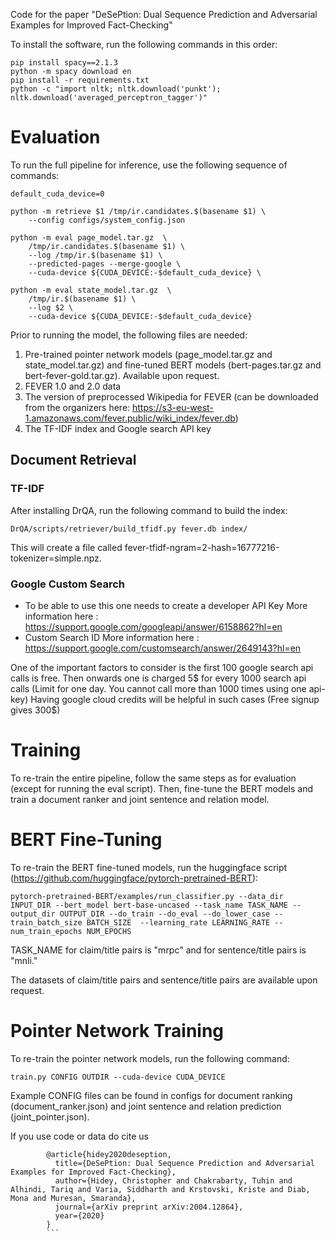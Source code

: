 Code for the paper "DeSePtion: Dual Sequence Prediction and Adversarial Examples for Improved Fact-Checking"

To install the software, run the following commands in this order:
```
pip install spacy==2.1.3
python -m spacy download en
pip install -r requirements.txt
python -c "import nltk; nltk.download('punkt'); nltk.download('averaged_perceptron_tagger')"
```

# Evaluation
To run the full pipeline for inference, use the following sequence of commands:
```
default_cuda_device=0

python -m retrieve $1 /tmp/ir.candidates.$(basename $1) \
    --config configs/system_config.json

python -m eval page_model.tar.gz  \
    /tmp/ir.candidates.$(basename $1) \
    --log /tmp/ir.$(basename $1) \
    --predicted-pages --merge-google \
    --cuda-device ${CUDA_DEVICE:-$default_cuda_device} \
    
python -m eval state_model.tar.gz  \
    /tmp/ir.$(basename $1) \
    --log $2 \
    --cuda-device ${CUDA_DEVICE:-$default_cuda_device}
```

Prior to running the model, the following files are needed:
1) Pre-trained pointer network models (page_model.tar.gz and state_model.tar.gz) and fine-tuned BERT models (bert-pages.tar.gz and bert-fever-gold.tar.gz). Available upon request.
2) FEVER 1.0 and 2.0 data
3) The version of preprocessed Wikipedia for FEVER (can be downloaded from the organizers here: https://s3-eu-west-1.amazonaws.com/fever.public/wiki_index/fever.db)
4) The TF-IDF index and Google search API key

## Document Retrieval 

### TF-IDF
After installing DrQA, run the following command to build the index:
```
DrQA/scripts/retriever/build_tfidf.py fever.db index/
```
This will create a file called fever-tfidf-ngram=2-hash=16777216-tokenizer=simple.npz.

### Google Custom Search
* To be able to use this one needs to create a developer API Key
  More information here : https://support.google.com/googleapi/answer/6158862?hl=en
* Custom Search ID 
  More information here : https://support.google.com/customsearch/answer/2649143?hl=en

One of the important factors to consider is the first 100 google search api calls is free.
Then onwards one is charged 5$ for every 1000 search api calls (Limit for one day. You cannot call more than 1000 times using one api-key)
Having google cloud credits will be helpful in such cases (Free signup gives 300$)

# Training
To re-train the entire pipeline, follow the same steps as for evaluation (except for running the eval script). Then, fine-tune the BERT models and train a document ranker and joint sentence and relation model.

# BERT Fine-Tuning
To re-train the BERT fine-tuned models, run the huggingface script (https://github.com/huggingface/pytorch-pretrained-BERT):
```
pytorch-pretrained-BERT/examples/run_classifier.py --data_dir INPUT_DIR --bert_model bert-base-uncased --task_name TASK_NAME --output_dir OUTPUT_DIR --do_train --do_eval --do_lower_case --train_batch_size BATCH_SIZE  --learning_rate LEARNING_RATE --num_train_epochs NUM_EPOCHS
```

TASK_NAME for claim/title pairs is "mrpc" and for sentence/title pairs is "mnli."

The datasets of claim/title pairs and sentence/title pairs are available upon request.


# Pointer Network Training
To re-train the pointer network models, run the following command:
```
train.py CONFIG OUTDIR --cuda-device CUDA_DEVICE
```

Example CONFIG files can be found in configs for document ranking (document_ranker.json) and joint sentence and relation prediction (joint_pointer.json).


If you use code or data do cite us
```
        @article{hidey2020deseption,
          title={DeSePtion: Dual Sequence Prediction and Adversarial Examples for Improved Fact-Checking},
          author={Hidey, Christopher and Chakrabarty, Tuhin and Alhindi, Tariq and Varia, Siddharth and Krstovski, Kriste and Diab, Mona and Muresan, Smaranda},
          journal={arXiv preprint arXiv:2004.12864},
          year={2020}
        }
        ```
